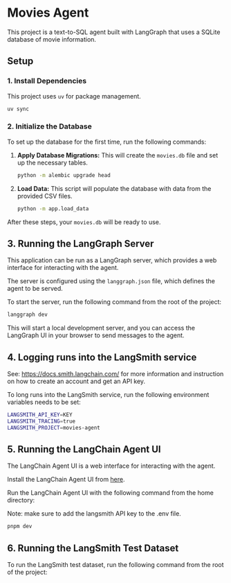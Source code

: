 # Movies Agent

This project is a text-to-SQL agent built with LangGraph that uses a SQLite database of movie information.

## Setup

### 1. Install Dependencies

This project uses `uv` for package management.

```bash
uv sync
```

### 2. Initialize the Database

To set up the database for the first time, run the following commands:

1.  **Apply Database Migrations:**
    This will create the `movies.db` file and set up the necessary tables.

    ```bash
    python -m alembic upgrade head
    ```

2.  **Load Data:**
    This script will populate the database with data from the provided CSV files.

    ```bash
    python -m app.load_data
    ```

After these steps, your `movies.db` will be ready to use.

## 3. Running the LangGraph Server

This application can be run as a LangGraph server, which provides a web interface for interacting with the agent.

The server is configured using the `langgraph.json` file, which defines the agent to be served.

To start the server, run the following command from the root of the project:

```bash
langgraph dev
```

This will start a local development server, and you can access the LangGraph UI in your browser to send messages to the agent.

## 4. Logging runs into the LangSmith service

See: https://docs.smith.langchain.com/ for more information and instruction on how to create an account and get an API key.

To long runs into the LangSmith service, run the following environment variables needs to be set: 

```bash
LANGSMITH_API_KEY=KEY
LANGSMITH_TRACING=true
LANGSMITH_PROJECT=movies-agent
```

 

## 5. Running the LangChain Agent UI

The LangChain Agent UI is a web interface for interacting with the agent.

Install the LangChain Agent UI from [here](https://github.com/langchain-ai/agent-chat-ui).

Run the LangChain Agent UI with the following command from the home directory:

Note: make sure to add the langsmith API key to the .env file.

```bash
pnpm dev
```

## 6. Running the LangSmith Test Dataset

To run the LangSmith test dataset, run the following command from the root of the project:

```bash
